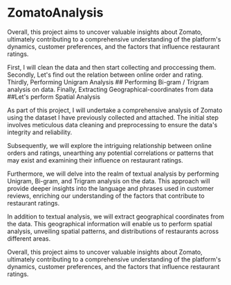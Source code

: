 # ZomatoAnalysis

Overall, this project aims to uncover valuable insights about Zomato, ultimately contributing to a comprehensive understanding of the platform's dynamics,
customer preferences, and the factors that influence restaurant ratings.

First, I will clean the data and then start collecting and proccessing them. Secondly,  Let's find out the relation between online order and rating. 
Thirdly, Performing Unigram Analysis ## Performing Bi-gram / Trigram analysis on data. 
Finally, Extracting Geographical-coordinates from data ##Let's perform Spatial Analysis


As part of this project, I will undertake a comprehensive analysis of Zomato using the dataset I have previously collected and attached. The initial step involves meticulous data cleaning and preprocessing to ensure the data's integrity and reliability.

Subsequently, we will explore the intriguing relationship between online orders and ratings, unearthing any potential correlations or patterns that may exist and examining their influence on restaurant ratings.


Furthermore, we will delve into the realm of textual analysis by performing Unigram, Bi-gram, and Trigram analysis on the data. This approach will provide deeper insights into the language and phrases used in customer reviews, enriching our understanding of the factors that contribute to restaurant ratings.


In addition to textual analysis, we will extract geographical coordinates from the data. This geographical information will enable us to perform spatial analysis, unveiling spatial patterns, and distributions of restaurants across different areas.


Overall, this project aims to uncover valuable insights about Zomato, ultimately contributing to a comprehensive understanding of the platform's dynamics, customer preferences, and the factors that influence restaurant ratings.
